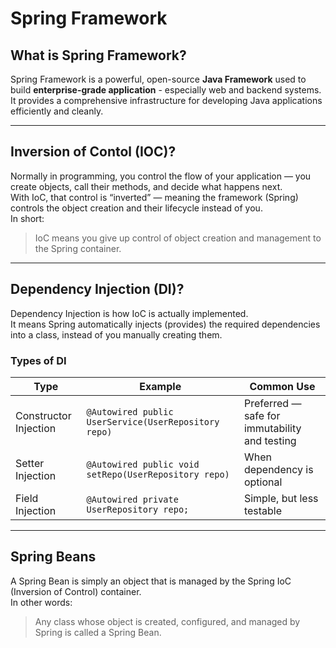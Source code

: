 # Spring Framework

## What is Spring Framework?
 Spring Framework is a powerful, open-source **Java Framework** used to build **enterprise-grade application** - especially web and backend systems. \
 It provides a comprehensive infrastructure for developing Java applications efficiently and cleanly.

---

## Inversion of Contol (IOC)?
 Normally in programming, you control the flow of your application — you create objects, call their methods, and decide what happens next. \
 With IoC, that control is “inverted” — meaning the framework (Spring) controls the object creation and their lifecycle instead of you. \
 In short: 
 > IoC means you give up control of object creation and management to the Spring container.

--- 

## Dependency Injection (DI)?
 Dependency Injection is how IoC is actually implemented. \
 It means Spring automatically injects (provides) the required dependencies into a class, instead of you manually creating them.

### Types of DI
| Type | Example | Common Use|
| --- | --- | --- |
| Constructor Injection | `@Autowired public UserService(UserRepository repo)` | Preferred — safe for immutability and testing |
| Setter Injection | `@Autowired public void setRepo(UserRepository repo)` | When dependency is optional |
| Field Injection | `@Autowired private UserRepository repo;` | Simple, but less testable |

--- 

## Spring Beans
A Spring Bean is simply an object that is managed by the Spring IoC (Inversion of Control) container. \
In other words:
> Any class whose object is created, configured, and managed by Spring is called a Spring Bean.